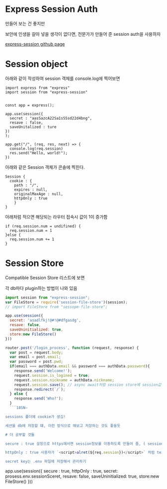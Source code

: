 # Express Session Auth

만들어 보는 건 좋지만 

보안에 인생을 갈아 넣을 생각이 없다면, 전문가가 만들어 준 session auth을 사용하자

[express-session github page](https://github.com/expressjs/session)


# Session object

아래와 같이 작성하여 session 객체를 console.log에 찍어보면
```
import express from "express"
import session from "express-session"


const app = express();

app.use(session({
  secret : "aasSazcA22Sa1sSSsd22d4bng",
  resave : false,
  saveUnitalized : ture
})
);

app.get("/", (req, res, next) => {
  console.log(req.session)
  res.send("Hello, world!");
})
```
아래와 같은 Session 객체가 콘솔에 찍힌다.

```
Session {
  cookie : {
    path : "/",
    expires : null,
    originalMaxAge : null,
    httpOnly : true
    }
}
```

아래처럼 적으면 해당되는 라우터 접속시 값이 1이 증가함
```
if (req.session.num = undifined) {
  req.session.num = 1
}else {
  req.session.num += 1
}
```


# Session Store 

Compatible Session Store 리스트에 보면

각 db마다 plugin하는 방법이 나와 있음

```js
import session from "express-session";
var FileStore = require('session-file-store')(session);
// import FileStore from "sessopm-file-store";

app.use(session({
  secret: 'asadlfkj!@#!@#dfgasdg',
  resave: false,
  saveUninitialized: true,
  store:new FileStore()
}))
```
```js
router.post('/login_process', function (request, response) {
  var post = request.body;
  var email = post.email;
  var password = post.pwd;
  if(email === authData.email && password === authData.password){
    response.send('Welcome!');
    request.session.is_logined = true;
    request.session.nickname = authData.nickname;
    request.session.save(); // async await처럼 session store에 session값 저장을 비동기로 저장 함 
    response.redirect(`/`);
  } else {
    response.send('Who?');
  }
  ```18SN–

sessions 폴더에 cookie가 생김!

세션을 db에 저장할 떄, 이런 방식으로 해보고 저장하는 것도 좋을듯 

# 더 공부할 것들

secure : true 설정으로 https에서면 session정보를 이동하도록 만들어 줌, ( session id 보호) 

httpOnly : true 사용자가 `<script>alret(${req.session})</script>` 처럼 textarea에 js코드를 사용할 수 없게 httpOnly설정을 해줘야 함

secret key는 .env 파일에 저장해서 관리하기

```
app.use(session({
  secure : true,
  httpOnly : true,
  secret: prosess.env.sessionSceret,
  resave: false,
  saveUninitialized: true,
  store:new FileStore()
}))
```
